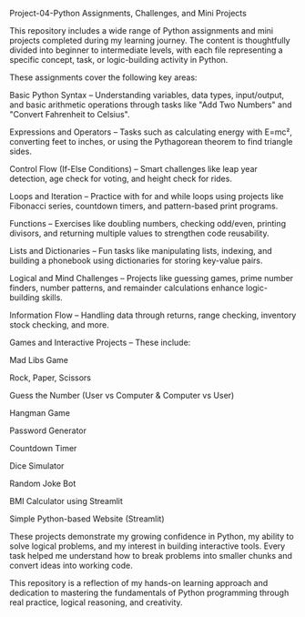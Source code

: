 Project-04-Python Assignments, Challenges, and Mini Projects

This repository includes a wide range of Python assignments and mini projects completed during my learning journey. The content is thoughtfully divided into beginner to intermediate levels, with each file representing a specific concept, task, or logic-building activity in Python.

These assignments cover the following key areas:

Basic Python Syntax – Understanding variables, data types, input/output, and basic arithmetic operations through tasks like "Add Two Numbers" and "Convert Fahrenheit to Celsius".

Expressions and Operators – Tasks such as calculating energy with E=mc², converting feet to inches, or using the Pythagorean theorem to find triangle sides.

Control Flow (If-Else Conditions) – Smart challenges like leap year detection, age check for voting, and height check for rides.

Loops and Iteration – Practice with for and while loops using projects like Fibonacci series, countdown timers, and pattern-based print programs.

Functions – Exercises like doubling numbers, checking odd/even, printing divisors, and returning multiple values to strengthen code reusability.

Lists and Dictionaries – Fun tasks like manipulating lists, indexing, and building a phonebook using dictionaries for storing key-value pairs.

Logical and Mind Challenges – Projects like guessing games, prime number finders, number patterns, and remainder calculations enhance logic-building skills.

Information Flow – Handling data through returns, range checking, inventory stock checking, and more.

Games and Interactive Projects – These include:

Mad Libs Game

Rock, Paper, Scissors

Guess the Number (User vs Computer & Computer vs User)

Hangman Game

Password Generator

Countdown Timer

Dice Simulator

Random Joke Bot

BMI Calculator using Streamlit

Simple Python-based Website (Streamlit)

These projects demonstrate my growing confidence in Python, my ability to solve logical problems, and my interest in building interactive tools. Every task helped me understand how to break problems into smaller chunks and convert ideas into working code.

This repository is a reflection of my hands-on learning approach and dedication to mastering the fundamentals of Python programming through real practice, logical reasoning, and creativity.
